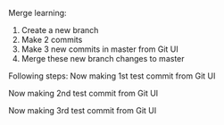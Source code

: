 Merge learning:
1. Create a new branch
2. Make 2 commits
3. Make 3 new commits in master from Git UI
4. Merge these new branch changes to master

Following steps:
Now making 1st test commit from Git UI

Now making 2nd test commit from Git UI

Now making 3rd test commit from Git UI
